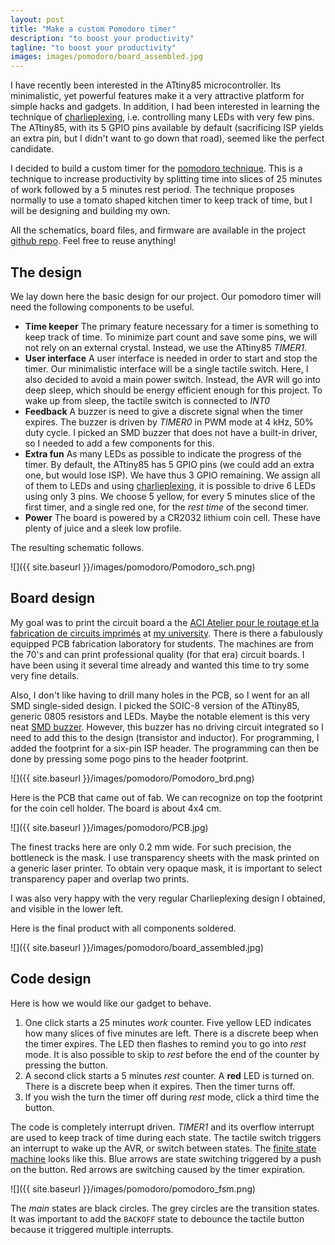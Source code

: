 ```yaml
---
layout: post
title: "Make a custom Pomodoro timer"
description: "to boost your productivity"
tagline: "to boost your productivity"
images: images/pomodoro/board_assembled.jpg
---
```


I have recently been interested in the ATtiny85 microcontroller. Its minimalistic,
yet powerful features make it a very attractive platform for simple hacks and gadgets.
In addition, I had been interested in learning the technique of
[charlieplexing](https://en.wikipedia.org/wiki/Charlieplexing), i.e. controlling
many LEDs with very few pins. The ATtiny85, with its 5 GPIO pins available by default
(sacrificing ISP yields an extra pin, but I didn't want to go down that road), seemed
like the perfect candidate.

I decided to build a custom timer for the 
[pomodoro technique](http://pomodorotechnique.com/). This is a technique to increase
productivity by splitting time into slices of 25 minutes of work followed by a 5 minutes
rest period. The technique proposes normally to use a tomato shaped kitchen
timer to keep track of time, but I will be designing and building my own.

All the schematics, board files, and firmware are available in the project 
[github repo](https://github.com/fakufaku/Pomodoro). Feel free to reuse anything!

The design
----------

We lay down here the basic design for our project. Our pomodoro timer will need
the following components to be useful.

* __Time keeper__ The primary feature necessary for a timer is something to keep
    track of time. To minimize part count and save some pins, we will not rely on
    an external crystal. Instead, we use the ATtiny85 _TIMER1_.
* __User interface__ A user interface is needed in order to start and stop the timer.
    Our minimalistic interface will be a single tactile switch. Here, I also decided
    to avoid a main power switch. Instead, the AVR will go into deep sleep, which
    should be energy efficient enough for this project. To wake up from sleep, the
    tactile switch is connected to _INT0_
* __Feedback__ A buzzer is need to give a discrete signal when the timer
    expires. The buzzer is driven by _TIMER0_ in PWM mode at 4 kHz, 50% duty
    cycle. I picked an SMD buzzer that does not have a built-in driver, so I
    needed to add a few components for this.
* __Extra fun__ As many LEDs as possible to indicate the progress of the timer.
    By default, the ATtiny85 has 5 GPIO pins (we could add an extra one, but
    would lose ISP).  We have thus 3 GPIO remaining.   We assign all of them to
    LEDs and using [charlieplexing](https://en.wikipedia.org/wiki/Charlieplexing), 
    it is possible to drive 6 LEDs using only 3 pins. We choose 5 yellow, for
    every 5 minutes slice of the first timer, and a single red one, for the _rest
    time_ of the second timer.
* __Power__ The board is powered by a CR2032 lithium coin cell. These have plenty
    of juice and a sleek low profile.

The resulting schematic follows.

![]({{ site.baseurl }}/images/pomodoro/Pomodoro_sch.png)

Board design
------------

My goal was to print the circuit board a the 
[ACI Atelier pour le routage et la fabrication de circuits imprimés](http://sti-ateliers.epfl.ch/page-19942.html)
at [my university](http://www.epfl.ch). There is there a fabulously equipped PCB
fabrication laboratory for students. The machines are from the 70's and can print
professional quality (for that era) circuit boards. I have been using it several
time already and wanted this time to try some very fine details.

Also, I don't like having to drill many holes in the PCB, so I went for an all
SMD single-sided design. I picked the SOIC-8 version of the ATtiny85, generic
0805 resistors and LEDs.  Maybe the notable element is this very neat [SMD
buzzer](http://www.mouser.com/ProductDetail/Kobitone/254-PB501-ROX/?qs=%2fha2pyFaduio21Wb3%2fEgDw7Itv2u2RCUk%252bCSGDldQmgXvX6wRiKaqw%3d%3d).
However, this buzzer has no driving circuit integrated so I need to add this to
the design (transistor and inductor). For programming, I added the footprint for
a six-pin ISP header. The programming can then be done by pressing some pogo pins
to the header footprint.

![]({{ site.baseurl }}/images/pomodoro/Pomodoro_brd.png)

Here is the PCB that came out of fab. We can recognize on top the footprint
for the coin cell holder. The board is about 4x4 cm.

![]({{ site.baseurl }}/images/pomodoro/PCB.jpg)

The finest tracks here are only 0.2 mm wide. For such precision, the bottleneck
is the mask. I use transparency sheets with the mask printed on a generic laser
printer. To obtain very opaque mask, it is important to select transparency
paper and overlap two prints.

I was also very happy with the very regular Charlieplexing design I obtained, and
visible in the lower left.


Here is the final product with all components soldered.

![]({{ site.baseurl }}/images/pomodoro/board_assembled.jpg)

Code design
-----------

Here is how we would like our gadget to behave.

1. One click starts a 25 minutes _work_ counter. Five yellow LED indicates how
  many slices of five minutes are left. There is a discrete beep when the timer
  expires. The LED then flashes to remind you to go into _rest_ mode.
  It is also possible to skip to _rest_ before the end of the counter by pressing
  the button.
2. A second click starts a 5 minutes _rest_ counter. A **red** LED is turned on.
  There is a discrete beep when it expires. Then the timer turns off.
3. If you wish the turn the timer off during _rest_ mode, click a third time the button.

The code is completely interrupt driven. _TIMER1_ and its overflow interrupt
are used to keep track of time during each state. The tactile switch triggers
an interrupt to wake up the AVR, or switch between states. The [finite state
machine](https://en.wikipedia.org/wiki/Finite-state_machine) looks like this.
Blue arrows are state switching triggered by a push on the button. Red arrows
are switching caused by the timer expiration.

![]({{ site.baseurl }}/images/pomodoro/pomodoro_fsm.png)

The _main_ states are black circles. The grey circles are the transition states.
It was important to add the `BACKOFF` state to debounce the tactile button because it triggered multiple interrupts.

